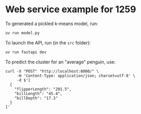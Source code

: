 # Web service example for 1259

To generated a pickled k-means model, run:

```bash
uv run model.py
```

To launch the API, run (in the `src` folder):

```bash
uv run fastapi dev
```

To predict the cluster for an "average" penguin, use:

```
curl -X "POST" "http://localhost:8000/" \
     -H 'Content-Type: application/json; charset=utf-8' \
     -d $'[
  {
    "flipperLength": "201.5",
    "billLength": "45.4",
    "billDepth": "17.3"
  }
]'
```